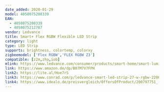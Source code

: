 ```yaml
---
date_added: 2020-01-29
model: 4058075208339
EAN: 
  - 4058075208339
  - 4058075212787
vendor: Ledvance
title: Smart+ Flex RGBW Flexible LED Strip
category: light
type: LED Strip
supports: brightness, colortemp, colorxy
zigbeemodel: ['Flex RGBW','FLEX RGBW Z3']
compatible: [z2m,zha,iob]
mlink: https://www.ledvance.com/consumer/products/smart-home/smart-luminaires/smart-indoor-luminaires/smart-indoor-flex-strips/flexible-led-strips-for-indoor-use-with-zigbee-technology-c6410?productId=107212
link: https://www.amazon.de/dp/B07M7V7FPH
link2: https://lite.al/Hoe7rS
link3: https://www.conrad.com/p/ledvance-smart-led-strip-27-w-rgbw-2206646
link4: https://www.idealo.de/preisvergleich/OffersOfProduct/200797751_-smart-indoor-led-stripe-rgbw-27w-180cm-ledvance.html
---
```

